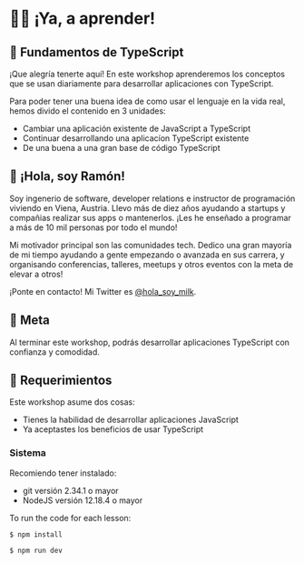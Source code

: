 # 🏃‍♀️ ¡Ya, a aprender!

## 🔧 Fundamentos de TypeScript

¡Que alegría tenerte aquí! En este workshop aprenderemos los conceptos que se usan diariamente para desarrollar aplicaciones con TypeScript.

Para poder tener una buena idea de como usar el lenguaje en la vida real, hemos divido el contenido en 3 unidades:

- Cambiar una aplicación existente de JavaScript a TypeScript
- Continuar desarrollando una aplicacíon TypeScript existente
- De una buena a una gran base de código TypeScript

## 💜 ¡Hola, soy Ramón!

Soy ingenerio de software, developer relations e instructor de programación viviendo en Viena, Austria. Llevo más de diez años ayudando a startups y compañias realizar sus apps o mantenerlos. ¡Les he enseñado a programar a más de 10 mil personas por todo el mundo!

Mi motivador principal son las comunidades tech. Dedico una gran mayoría de mi tiempo ayudando a gente empezando o avanzada en sus carrera, y organisando conferencias, talleres, meetups y otros eventos con la meta de elevar a otros!

¡Ponte en contacto! Mi Twitter es [@hola_soy_milk](https://twitter.com/hola_soy_milk).

## 🥅 Meta

Al terminar este workshop, podrás desarrollar aplicaciones TypeScript con confianza y comodidad.

## 🚧 Requerimientos

Este workshop asume dos cosas:

- Tienes la habilidad de desarrollar aplicaciones JavaScript
- Ya aceptastes los beneficios de usar TypeScript

### Sistema

Recomiendo tener instalado:

- git versión 2.34.1 o mayor
- NodeJS versión 12.18.4 o mayor

To run the code for each lesson:

    $ npm install

    $ npm run dev
